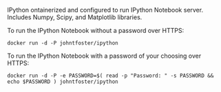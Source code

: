 IPython ontainerized and configured to run IPython Notebook server. Includes Numpy, Scipy, and Matplotlib libraries. 

To run the IPython Notebook without a password over HTTPS:

```
docker run -d -P johntfoster/ipython
```

To run the IPython Notebook with a password of your choosing over HTTPS:

```
docker run -d -P -e PASSWORD=$( read -p "Password: " -s PASSWORD && echo $PASSWORD ) johntfoster/ipython
```
